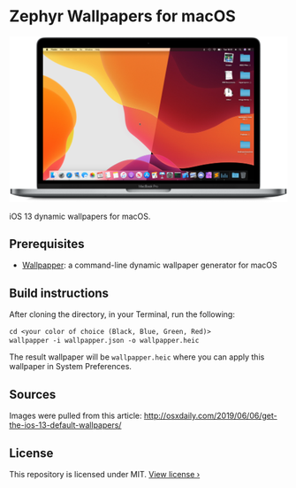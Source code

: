 # Zephyr Wallpapers for macOS

![Zephyr red sample](sample.png)

iOS 13 dynamic wallpapers for macOS.

## Prerequisites

- [Wallpapper](): a command-line dynamic wallpaper generator for macOS

## Build instructions

After cloning the directory, in your Terminal, run the following:

```
cd <your color of choice (Black, Blue, Green, Red)>
wallpapper -i wallpapper.json -o wallpapper.heic
```

The result wallpaper will be `wallpapper.heic` where you can apply this wallpaper in System Preferences.

## Sources

Images were pulled from this article: http://osxdaily.com/2019/06/06/get-the-ios-13-default-wallpapers/

## License

This repository is licensed under MIT. [View license &rsaquo;](LICENSE.md)